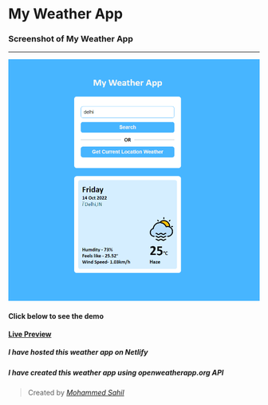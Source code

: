 # My Weather App


### Screenshot of My Weather App

***

![Weather-app-demo](./Weather%20Icons/weather-app-demo.png "My Weather App")


#### Click below to see the demo
**[Live Preview](https://my-weather-app-new.netlify.app/  "Preview on Netlify")**

##### I have hosted this weather app on **Netlify** 
##### I have created this weather app using openweatherapp.org API 



> Created by *[Mohammed Sahil](https://www.linkedin.com/in/mohammed-sahil-512b4b210 "Check on Linkedin")*
